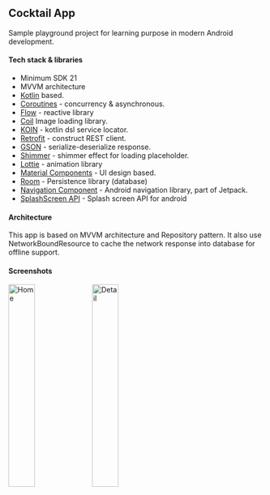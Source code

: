 ## Cocktail App

Sample playground project for learning purpose in modern Android development.

#### Tech stack & libraries
- Minimum SDK 21
- MVVM architecture
- [Kotlin](https://kotlinlang.org/) based.
- [Coroutines](https://github.com/Kotlin/kotlinx.coroutines) - concurrency & asynchronous.
- [Flow](https://kotlin.github.io/kotlinx.coroutines/kotlinx-coroutines-core/kotlinx.coroutines.flow/) - reactive library
- [Coil](https://github.com/coil-kt/coil) Image loading library.
- [KOIN](https://github.com/InsertKoinIO/koin) - kotlin dsl service locator.
- [Retrofit](https://github.com/square/retrofit) - construct REST client.
- [GSON](https://github.com/google/gson) - serialize-deserialize response.
- [Shimmer](https://github.com/facebook/shimmer-android) - shimmer effect for loading placeholder.
- [Lottie](https://github.com/airbnb/lottie-android) - animation library
- [Material Components](https://github.com/material-components/material-components-android) - UI design based.
- [Room](https://developer.android.com/training/data-storage/room) - Persistence library (database)
- [Navigation Component](https://developer.android.com/guide/navigation) - Android navigation library, part of Jetpack.
- [SplashScreen API](https://developer.android.com/guide/topics/ui/splash-screen) - Splash screen API for android

#### Architecture
This app is based on MVVM architecture and Repository pattern. It also use NetworkBoundResource to cache the network response into database for offline support.

#### Screenshots

<p float="left">
  <img src="https://user-images.githubusercontent.com/12156917/163665454-8834cc5a-f392-4ad4-a6df-04e28d2c2364.png" alt="Home" width="32%">
  <img src="https://user-images.githubusercontent.com/12156917/163665692-40671949-9330-4f21-80b6-2ef299bdd596.png" alt="Detail" width="32%">
</p>